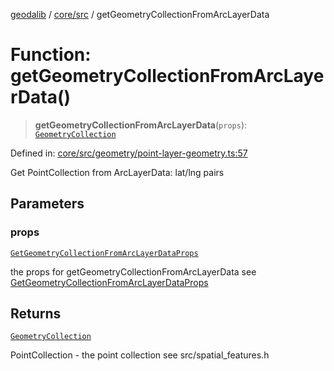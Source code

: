 [geodalib](../../../modules.md) / [core/src](../index.md) / getGeometryCollectionFromArcLayerData

# Function: getGeometryCollectionFromArcLayerData()

> **getGeometryCollectionFromArcLayerData**(`props`): [`GeometryCollection`](../classes/GeometryCollection.md)

Defined in: [core/src/geometry/point-layer-geometry.ts:57](https://github.com/GeoDaCenter/geoda-lib/blob/3f9453a08cf3d7f96b1a0d65d18359804129d8d2/js/packages/core/src/geometry/point-layer-geometry.ts#L57)

Get PointCollection from ArcLayerData: lat/lng pairs

## Parameters

### props

[`GetGeometryCollectionFromArcLayerDataProps`](../type-aliases/GetGeometryCollectionFromArcLayerDataProps.md)

the props for getGeometryCollectionFromArcLayerData see [GetGeometryCollectionFromArcLayerDataProps](../type-aliases/GetGeometryCollectionFromArcLayerDataProps.md)

## Returns

[`GeometryCollection`](../classes/GeometryCollection.md)

PointCollection - the point collection see src/spatial_features.h
